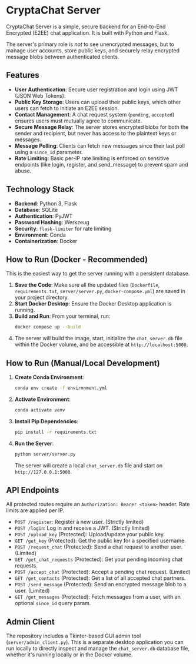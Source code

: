 # CryptaChat Server

CryptaChat Server is a simple, secure backend for an End-to-End Encrypted (E2EE) chat application. It is built with Python and Flask.

The server's primary role is *not* to see unencrypted messages, but to manage user accounts, store public keys, and securely relay encrypted message blobs between authenticated clients.

## Features

* **User Authentication**: Secure user registration and login using JWT (JSON Web Tokens).
* **Public Key Storage**: Users can upload their public keys, which other users can fetch to initiate an E2EE session.
* **Contact Management**: A chat request system (`pending`, `accepted`) ensures users must mutually agree to communicate.
* **Secure Message Relay**: The server stores encrypted blobs for both the sender and recipient, but never has access to the plaintext keys or messages.
* **Message Polling**: Clients can fetch new messages since their last poll using a `since_id` parameter.
* **Rate Limiting**: Basic per-IP rate limiting is enforced on sensitive endpoints (like login, register, and send_message) to prevent spam and abuse.

## Technology Stack

* **Backend**: Python 3, Flask
* **Database**: SQLite
* **Authentication**: PyJWT
* **Password Hashing**: Werkzeug
* **Security**: `flask-limiter` for rate limiting
* **Environment**: Conda
* **Containerization**: Docker

## How to Run (Docker - Recommended)

This is the easiest way to get the server running with a persistent database.

1.  **Save the Code**: Make sure all the updated files (`Dockerfile`, `requirements.txt`, `server/server.py`, `docker-compose.yml`) are saved in your project directory.
2.  **Start Docker Desktop**: Ensure the Docker Desktop application is running.
3.  **Build and Run**: From your terminal, run:
    ```bash
    docker compose up --build
    ```
4.  The server will build the image, start, initialize the `chat_server.db` file within the Docker volume, and be accessible at `http://localhost:5000`.

## How to Run (Manual/Local Development)

1.  **Create Conda Environment**:
    ```bash
    conda env create -f environment.yml
    ```
2.  **Activate Environment**:
    ```bash
    conda activate venv
    ```
3.  **Install Pip Dependencies**:
    ```bash
    pip install -r requirements.txt
    ```
4.  **Run the Server**:
    ```bash
    python server/server.py
    ```
    The server will create a local `chat_server.db` file and start on `http://127.0.0.1:5000`.

## API Endpoints

All protected routes require an `Authorization: Bearer <token>` header. Rate limits are applied per IP.

* `POST /register`: Register a new user. (Strictly limited)
* `POST /login`: Log in and receive a JWT. (Strictly limited)
* `POST /upload_key` (Protected): Upload/update your public key.
* `GET /get_key` (Protected): Get the public key for a specified username.
* `POST /request_chat` (Protected): Send a chat request to another user. (Limited)
* `GET /get_chat_requests` (Protected): Get your pending incoming chat requests.
* `POST /accept_chat` (Protected): Accept a pending chat request. (Limited)
* `GET /get_contacts` (Protected): Get a list of all accepted chat partners.
* `POST /send_message` (Protected): Send an encrypted message blob to a user. (Limited)
* `GET /get_messages` (Protected): Fetch messages from a user, with an optional `since_id` query param.

## Admin Client

The repository includes a Tkinter-based GUI admin tool (`server/admin_client.py`). This is a separate desktop application you can run locally to directly inspect and manage the `chat_server.db` database file, whether it's running locally or in the Docker volume.